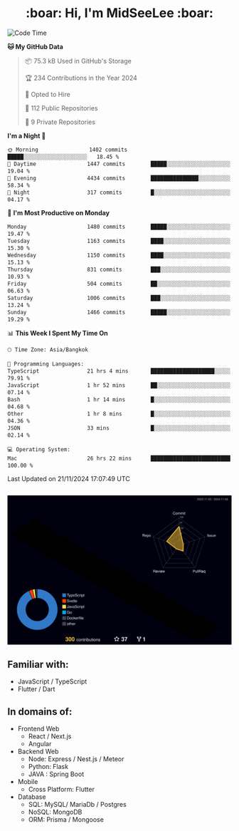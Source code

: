 <h1 align="center"> :boar: Hi, I'm MidSeeLee :boar:</h1>
 
<!--START_SECTION:waka-->
![Code Time](http://img.shields.io/badge/Code%20Time-2%2C212%20hrs%2038%20mins-blue)

**🐱 My GitHub Data** 

> 📦 75.3 kB Used in GitHub's Storage 
 > 
> 🏆 234 Contributions in the Year 2024
 > 
> 💼 Opted to Hire
 > 
> 📜 112 Public Repositories 
 > 
> 🔑 9 Private Repositories 
 > 
**I'm a Night 🦉** 

```text
🌞 Morning                1402 commits        █████░░░░░░░░░░░░░░░░░░░░   18.45 % 
🌆 Daytime                1447 commits        █████░░░░░░░░░░░░░░░░░░░░   19.04 % 
🌃 Evening                4434 commits        ███████████████░░░░░░░░░░   58.34 % 
🌙 Night                  317 commits         █░░░░░░░░░░░░░░░░░░░░░░░░   04.17 % 
```
📅 **I'm Most Productive on Monday** 

```text
Monday                   1480 commits        █████░░░░░░░░░░░░░░░░░░░░   19.47 % 
Tuesday                  1163 commits        ████░░░░░░░░░░░░░░░░░░░░░   15.30 % 
Wednesday                1150 commits        ████░░░░░░░░░░░░░░░░░░░░░   15.13 % 
Thursday                 831 commits         ███░░░░░░░░░░░░░░░░░░░░░░   10.93 % 
Friday                   504 commits         ██░░░░░░░░░░░░░░░░░░░░░░░   06.63 % 
Saturday                 1006 commits        ███░░░░░░░░░░░░░░░░░░░░░░   13.24 % 
Sunday                   1466 commits        █████░░░░░░░░░░░░░░░░░░░░   19.29 % 
```


📊 **This Week I Spent My Time On** 

```text
🕑︎ Time Zone: Asia/Bangkok

💬 Programming Languages: 
TypeScript               21 hrs 4 mins       ████████████████████░░░░░   79.91 % 
JavaScript               1 hr 52 mins        ██░░░░░░░░░░░░░░░░░░░░░░░   07.14 % 
Bash                     1 hr 14 mins        █░░░░░░░░░░░░░░░░░░░░░░░░   04.68 % 
Other                    1 hr 8 mins         █░░░░░░░░░░░░░░░░░░░░░░░░   04.36 % 
JSON                     33 mins             █░░░░░░░░░░░░░░░░░░░░░░░░   02.14 % 

💻 Operating System: 
Mac                      26 hrs 22 mins      █████████████████████████   100.00 % 
```


 Last Updated on 21/11/2024 17:07:49 UTC
<!--END_SECTION:waka-->

##

![](./profile-3d-contrib/profile-night-rainbow.svg)

## Familiar with:
- JavaScript / TypeScript
- Flutter / Dart

## In domains of:
- Frontend Web
  - React / Next.js
  - Angular
- Backend Web
  - Node: Express / Nest.js / Meteor
  - Python: Flask
  - JAVA : Spring Boot
- Mobile
  - Cross Platform: Flutter
- Database
  - SQL: MySQL/ MariaDb / Postgres
  - NoSQL: MongoDB
  - ORM: Prisma / Mongoose
